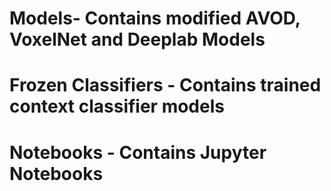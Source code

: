 # Models- Contains modified AVOD, VoxelNet and Deeplab Models
# Frozen Classifiers - Contains trained context classifier models 
# Notebooks - Contains Jupyter Notebooks
